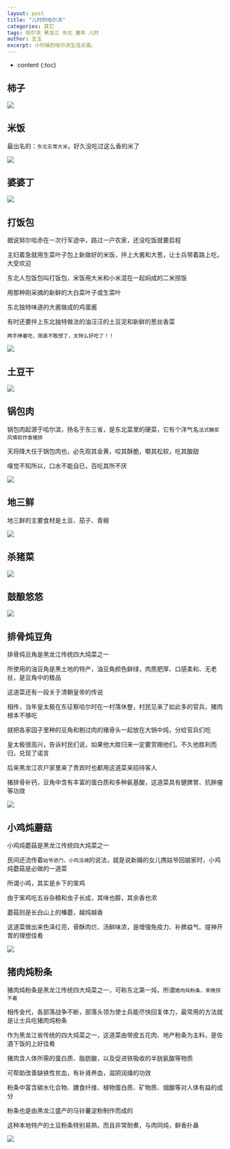 ```yaml
---
layout: post
title: "儿时的哈尔滨"
categories: 其它
tags: 哈尔滨 黑龙江 东北 童年 儿时
author: 玄玉
excerpt: 小时候的哈尔滨生活点滴。
---
```


* content
{:toc}


## 柿子

![](/img/2015-11-14/childhood-haerbin-01.jpeg)

## 米饭

最出名的：`东北五常大米`，好久没吃过这么香的米了

![](/img/2015-11-14/childhood-haerbin-02.jpeg)

## 婆婆丁

![](/img/2015-11-14/childhood-haerbin-03.jpeg)

## 打饭包

据说努尔哈赤在一次行军途中，路过一户农家，还没吃饭就要启程

主妇着急就用生菜叶子包上新做好的米饭，拌上大酱和大葱，让士兵带着路上吃，大受欢迎

东北人包饭包叫打饭包，米饭用大米和小米混在一起焖成的二米捞饭

用那种刚采摘的新鲜的大白菜叶子或生菜叶

东北独特味道的大酱做成的鸡蛋酱

有时还要拌上东北独特做法的油汪汪的土豆泥和新鲜的葱丝香菜

`两手捧着吃，简直不敢想了，太特么好吃了！！`

![](/img/2015-11-14/childhood-haerbin-04.jpeg)

## 土豆干

![](/img/2015-11-14/childhood-haerbin-05.jpeg)

## 锅包肉

锅包肉起源于哈尔滨，扬名于东三省，是东北菜里的硬菜，它有个洋气名`法式糖浆风情软炸香猪排`

天将降大任于锅包肉也，必先观其金黄，咬其酥脆，嚼其松软，吃其酸甜

嗅觉不知所以，口水不能自已，百吃其所不厌

![](/img/2015-11-14/childhood-haerbin-06.jpeg)

## 地三鲜

地三鲜的主要食材是土豆、茄子、青椒

![](/img/2015-11-14/childhood-haerbin-07.png)

## 杀猪菜

![](/img/2015-11-14/childhood-haerbin-08.jpeg)

## 鼓酿悠悠

![](/img/2015-11-14/childhood-haerbin-09.jpeg)

## 排骨炖豆角

排骨炖豆角是黑龙江传统四大炖菜之一

所使用的油豆角是黑土地的特产，油豆角颜色鲜绿，肉质肥厚、口感柔和、无老丝，是豆角中的极品

这道菜还有一段关于清朝皇帝的传说

相传，当年皇太极在东征察哈尔时在一村落休整，村民见来了如此多的官兵，猪肉根本不够吃

就把各家园子里种的豆角和剔过肉的猪骨头一起放在大锅中炖，分给官兵们吃

皇太极很高兴，告诉村民们说，如果他大胜归来一定要赏赐他们。不久他胜利而归，兑现了诺言

后来黑龙江农户家里来了贵宾时也都用这道菜来招待客人

猪排骨补钙，豆角中含有丰富的蛋白质和多种氨基酸，这道菜具有健脾胃、抗肿瘤等功效

![](/img/2015-11-14/childhood-haerbin-10.jpeg)

## 小鸡炖蘑菇

小鸡炖蘑菇是黑龙江传统四大炖菜之一

民间还流传着`姑爷进门，小鸡没魂`的说法，就是说新婚的女儿携姑爷回娘家时，小鸡炖蘑菇是必做的一道菜

所谓小鸡，其实是乡下的笨鸡

由于笨鸡吃五谷杂粮和虫子长成，其味也醇，其余香也浓

蘑菇则是长白山上的榛蘑，越炖越香

这道菜做出来色泽红亮，骨酥肉烂、汤鲜味浓，是增强免疫力、补脾益气、提神开胃的理想佳肴

![](/img/2015-11-14/childhood-haerbin-11.jpg)

## 猪肉炖粉条

猪肉炖粉条是黑龙江传统四大炖菜之一，可称东北第一炖，所谓`猪肉炖粉条，来晚捞不着`

相传金代，各部落战争不断，部落头领为使士兵能尽快回复体力，最常用的方法就是让士兵吃猪肉炖粉条

作为黑龙江省传统的四大炖菜之一，这道菜由带皮五花肉、地产粉条为主料，是佐酒下饭的上好佳肴

猪肉含人体所需的蛋白质、脂肪酸，以及促进铁吸收的半胱氨酸等物质

可帮助改善缺铁性贫血，有补肾养血，滋阴润燥的功效

粉条中富含碳水化合物、膳食纤维、植物蛋白质、矿物质、烟酸等对人体有益的成分

粉条也是由黑龙江盛产的马铃薯淀粉制作而成的

这种本地特产的土豆粉条特别易熟，而且非常耐煮，与肉同炖，鲜香扑鼻

![](/img/2015-11-14/childhood-haerbin-12.jpeg)